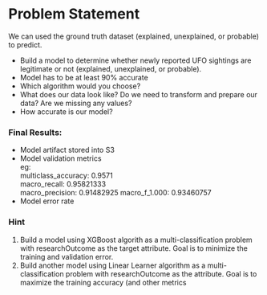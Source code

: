 # Problem Statement
We can used the ground truth dataset (explained, unexplained, or probable)
to predict.
<ul>
<li>Build a model to determine whether newly reported UFO sightings are legitimate or not (explained,
unexplained, or probable).
<li>Model has to be at least 90% accurate
<li>Which algorithm would you choose?
<li>What does our data look like?  Do we need to transform and prepare our data?  Are we missing any values?
<li>How accurate is our model?
</ul>

### Final Results:
<ul>
<li>Model artifact stored into S3
<li>Model validation metrics <br>
  eg:<br>
  multiclass_accuracy: 0.9571 <br>
  macro_recall: 0.95821333 <br>
  macro_precision: 0.91482925
  macro_f_1.000: 0.93460757 
<li>Model error rate
</ul>

### Hint
<ol>
<li>Build a model using XGBoost algorith as a multi-classification problem with researchOutcome as the target attribute.
Goal is to minimize the training and validation error.
<li>Build another model using Linear Learner algorithm as a multi-classification
problem with researchOutcome as the attribute.  Goal is to maximize the
training accuracy (and other metrics
</ol>